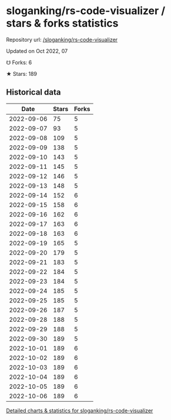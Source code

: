 # sloganking/rs-code-visualizer / stars & forks statistics

Repository url: [/sloganking/rs-code-visualizer](https://github.com/sloganking/rs-code-visualizer)

Updated on Oct 2022, 07

☋ Forks: 6

★ Stars: 189

## Historical data
| Date | Stars | Forks |
|------|-------|-------|
| 2022-09-06 | 75 | 5 | 
| 2022-09-07 | 93 | 5 | 
| 2022-09-08 | 109 | 5 | 
| 2022-09-09 | 138 | 5 | 
| 2022-09-10 | 143 | 5 | 
| 2022-09-11 | 145 | 5 | 
| 2022-09-12 | 146 | 5 | 
| 2022-09-13 | 148 | 5 | 
| 2022-09-14 | 152 | 6 | 
| 2022-09-15 | 158 | 6 | 
| 2022-09-16 | 162 | 6 | 
| 2022-09-17 | 163 | 6 | 
| 2022-09-18 | 163 | 6 | 
| 2022-09-19 | 165 | 5 | 
| 2022-09-20 | 179 | 5 | 
| 2022-09-21 | 183 | 5 | 
| 2022-09-22 | 184 | 5 | 
| 2022-09-23 | 184 | 5 | 
| 2022-09-24 | 185 | 5 | 
| 2022-09-25 | 185 | 5 | 
| 2022-09-26 | 187 | 5 | 
| 2022-09-28 | 188 | 5 | 
| 2022-09-29 | 188 | 5 | 
| 2022-09-30 | 189 | 5 | 
| 2022-10-01 | 189 | 6 | 
| 2022-10-02 | 189 | 6 | 
| 2022-10-03 | 189 | 6 | 
| 2022-10-04 | 189 | 6 | 
| 2022-10-05 | 189 | 6 | 
| 2022-10-06 | 189 | 6 | 


[Detailed charts & statistics for sloganking/rs-code-visualizer](https://reviewgithub.com/rep/sloganking/rs-code-visualizer)

